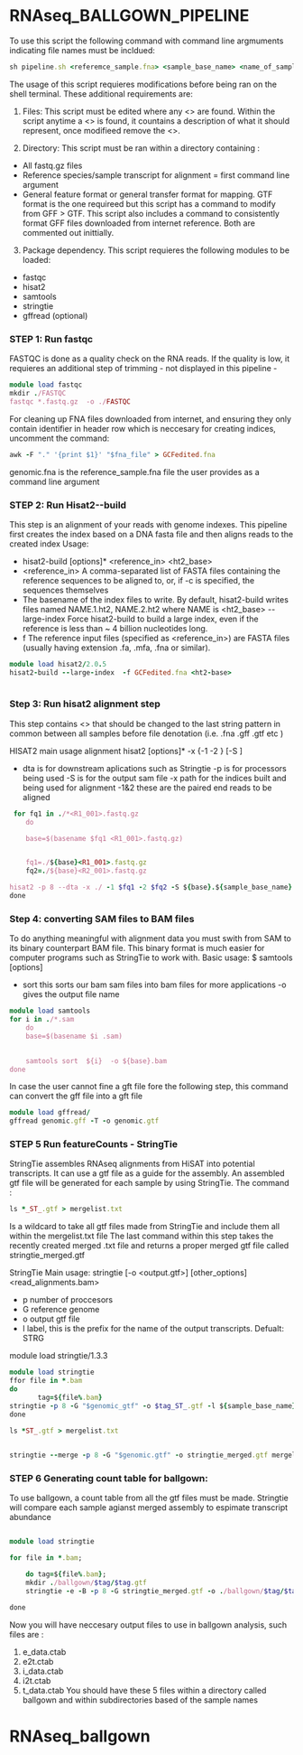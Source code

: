 # RNAseq_BALLGOWN_PIPELINE

To use this script the following command with command line argmuments indicating file names must be incldued:
```ruby
sh pipeline.sh <referemce_sample.fna> <sample_base_name> <name_of_sample_gtf.gtf>
```
The usage of this script requieres modifications before being ran on the shell terminal. These additional requirements are: 
1. Files: This script must be edited where any <> are found. Within the script anytime a <> is found, it countains a description of what it should represent, once modifieed remove the <>. 

2. Directory: This script must be ran within a directory containing : 
- All fastq.gz files
- Reference species/sample transcript for alignment = first command line argument 
- General feature format or general transfer format for mapping. GTF format is the one requireed but this script has a command to modify from GFF > GTF. This script also includes a command to consistently format GFF files downloaded from internet reference. Both are commented out inittially.  


3. Package dependency. This script requieres the following modules to be loaded: 
- fastqc
- hisat2
- samtools
- stringtie
- gffread (optional)



### STEP 1: Run fastqc
FASTQC is done as a quality check on the RNA reads. If the quality is low, it requieres an additional step of trimming - not displayed in this pipeline - 

```ruby
module load fastqc
mkdir ./FASTQC
fastqc *.fastq.gz  -o ./FASTQC  
```



For cleaning up FNA files downloaded from internet, and ensuring they only contain identifier in header row which is neccesary for creating indices, uncomment the command: 

```ruby
awk -F "." '{print $1}' "$fna_file" > GCFedited.fna
```
genomic.fna is the reference_sample.fna file the user provides as a command line argument


### STEP 2: Run Hisat2--build 
This step is an alignment of your reads with genome indexes. This pipeline first creates the index based on a DNA fasta file and then aligns reads to the created index
Usage:
- hisat2-build [options]* <reference_in> <ht2_base>
- <reference_in> A comma-separated list of FASTA files containing the reference sequences to be aligned to, or, if -c is specified, the sequences themselves
- <ht2-base>  The basename of the index files to write. By default, hisat2-build writes files named NAME.1.ht2, NAME.2.ht2 where NAME is <ht2_base>
-- large-index  Force hisat2-build to build a large index, even if the reference is less than ~ 4 billion nucleotides long.
- f The reference input files (specified as <reference_in>) are FASTA files (usually having extension .fa, .mfa, .fna or similar).


```ruby 
module load hisat2/2.0.5
hisat2-build --large-index  -f GCFedited.fna <ht2-base>
       
```

### Step 3: Run hisat2 alignment step 
This step contains <> that should be changed to the last string pattern in common between all samples before file denotation (i.e. .fna .gff .gtf etc ) 

HISAT2 main usage alignment
hisat2 [options]* -x <hisat2-idx> {-1 <m1> -2 <m2> } [-S <hit>]
- dta
       is for downstream aplications such as Stringtie
-p is for processors being used
-S is for the output sam file
-x path for the indices built and being used for alignment
-1&2 these are the paired end reads to be aligned 
```ruby
 for fq1 in ./*<R1_001>.fastq.gz  
    do

    base=$(basename $fq1 <R1_001>.fastq.gz)


    fq1=./${base}<R1_001>.fastq.gz
    fq2=./${base}<R2_001>.fastq.gz

hisat2 -p 8 --dta -x ./ -1 $fq1 -2 $fq2 -S ${base}.${sample_base_name}.sam
done

```


### Step 4: converting SAM files to BAM files
To do anything meaningful with alignment data you must swith from SAM to its binary counterpart BAM file. This binary format is much easier for computer programs such as StringTie to work with.
Basic usage: 
$ samtools <command> [options] 
- sort this sorts our bam sam files into bam files for more applications 
-o gives the output file name

       
```ruby
module load samtools
for i in ./*.sam  
    do
    base=$(basename $i .sam)  
        

    samtools sort  ${i}  -o ${base}.bam
done
```

In case the user cannot fine a gft file fore the following step, this command can convert the gff file into a gft file 
```ruby
module load gffread/
gffread genomic.gff -T -o genomic.gtf
```


### STEP 5 Run featureCounts - StringTie
StringTie assembles RNAseq alignments from HiSAT into potential transcripts. It can use a gtf file as a guide for the assembly. 
An assembled gtf file will be generated for each sample by using StringTie. 
The command :
 
```ruby 
ls *_ST_.gtf > mergelist.txt  
```
Is a wildcard to take all gtf files made from StringTie and include them all within the mergelist.txt file
The last command within this step takes the recently created merged .txt file and returns a proper merged gtf file called stringtie_merged.gtf

StringTie Main usage:
stringtie [-o <output.gtf>] [other_options] <read_alignments.bam>
- p number of proccesors
- G reference genome 
- o output gtf file
- l label, this is the prefix for the name of the output transcripts. Defualt: STRG 

      
module load stringtie/1.3.3
```ruby
module load stringtie
ffor file in *.bam
do
       tag=${file%.bam}
stringtie -p 8 -G "$genomic_gtf" -o $tag_ST_.gtf -l ${sample_base_name}  $tag.bam
done

ls *ST_.gtf > mergelist.txt 

           
stringtie --merge -p 8 -G "$genomic.gtf" -o stringtie_merged.gtf mergelist.txt

```


### STEP 6 Generating count table for ballgown:
To use ballgown, a count table from all the gtf files must be made. Stringtie will compare each sample agianst merged assembly to espimate transcript abundance
```ruby

module load stringtie

for file in *.bam;

    do tag=${file%.bam};
    mkdir ./ballgown/$tag/$tag.gtf
    stringtie -e -B -p 8 -G stringtie_merged.gtf -o ./ballgown/$tag/$tag.gtf $tag.bam

done

```
Now you will have neccesary output files to use in ballgown analysis, such files are : 
1. e_data.ctab
2. e2t.ctab
3. i_data.ctab
4. i2t.ctab
5. t_data.ctab
You should have these 5 files within a directory called ballgown and within subdirectories based of the sample names 
# RNAseq_ballgown
